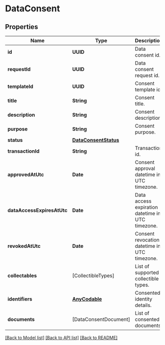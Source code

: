 # DataConsent

## Properties
Name | Type | Description | Notes
------------ | ------------- | ------------- | -------------
**id** | **UUID** | Data consent id. | 
**requestId** | **UUID** | Data consent request id. | 
**templateId** | **UUID** | Consent template id. | [optional] 
**title** | **String** | Consent title. | 
**description** | **String** | Consent description. | 
**purpose** | **String** | Consent purpose. | [optional] 
**status** | [**DataConsentStatus**](DataConsentStatus.md) |  | 
**transactionId** | **String** | Transaction id. | [optional] 
**approvedAtUtc** | **Date** | Consent approval datetime in UTC timezone. | 
**dataAccessExpiresAtUtc** | **Date** | Data access expiration datetime in UTC timezone. | 
**revokedAtUtc** | **Date** | Consent revocation datetime in UTC timezone. | [optional] 
**collectables** | [CollectibleTypes] | List of supported collectible types. | 
**identifiers** | [**AnyCodable**](.md) | Consented identity details. | [optional] 
**documents** | [DataConsentDocument] | List of consented documents. | [optional] 

[[Back to Model list]](../README.md#documentation-for-models) [[Back to API list]](../README.md#documentation-for-api-endpoints) [[Back to README]](../README.md)


